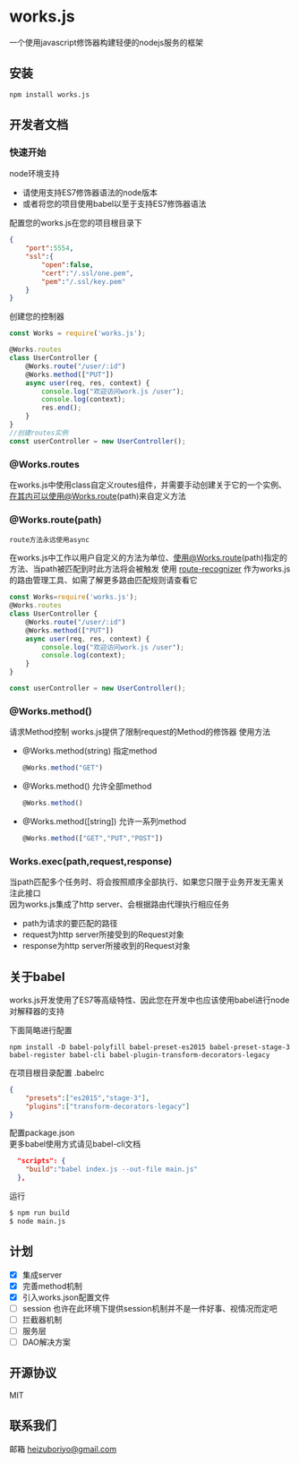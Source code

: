 # works.js

一个使用javascript修饰器构建轻便的nodejs服务的框架

## 安装

```bash
npm install works.js
```

## 开发者文档

### 快速开始

node环境支持

* 请使用支持ES7修饰器语法的node版本
* 或者将您的项目使用babel以至于支持ES7修饰器语法

配置您的works.js在您的项目根目录下

```json
{
    "port":5554,
    "ssl":{
        "open":false,
        "cert":"/.ssl/one.pem",
        "pem":"/.ssl/key.pem"
    }
}
```

创建您的控制器

```js
const Works = require('works.js');

@Works.routes
class UserController {
    @Works.route("/user/:id")
    @Works.method(["PUT"])
    async user(req, res, context) {
        console.log("欢迎访问work.js /user");
        console.log(context);
        res.end();
    }
}
//创建routes实例
const userController = new UserController();
```

### @Works.routes

在works.js中使用class自定义routes组件，并需要手动创建关于它的一个实例、在其内可以使用@Works.route(path)来自定义方法

### @Works.route(path)

`route方法永远使用async`

在works.js中工作以用户自定义的方法为单位、使用@Works.route(path)指定的方法、当path被匹配到时此方法将会被触发
使用 [route-recognizer](https://github.com/tildeio/route-recognizer) 作为works.js的路由管理工具、如需了解更多路由匹配规则请查看它

```js
const Works=require('works.js');
@Works.routes
class UserController {
    @Works.route("/user/:id")
    @Works.method(["PUT"])
    async user(req, res, context) {
        console.log("欢迎访问work.js /user");
        console.log(context);
    }
}

const userController = new UserController();
```

### @Works.method()

请求Method控制
works.js提供了限制request的Method的修饰器
使用方法

* @Works.method(string) 指定method
    ```js
    @Works.method("GET")
    ```
* @Works.method() 允许全部method
    ```js
    @Works.method()
    ```
* @Works.method([string]) 允许一系列method
    ```js
    @Works.method(["GET","PUT","POST"])
    ```

### Works.exec(path,request,response)

当path匹配多个任务时、将会按照顺序全部执行、如果您只限于业务开发无需关注此接口  
因为works.js集成了http server、会根据路由代理执行相应任务

* path为请求的要匹配的路径
* request为http server所接受到的Request对象
* response为http server所接收到的Request对象

## 关于babel

works.js开发使用了ES7等高级特性、因此您在开发中也应该使用babel进行node对解释器的支持

下面简略进行配置

```shell
npm install -D babel-polyfill babel-preset-es2015 babel-preset-stage-3 babel-register babel-cli babel-plugin-transform-decorators-legacy
```

在项目根目录配置 .babelrc

```json
{
    "presets":["es2015","stage-3"],
    "plugins":["transform-decorators-legacy"]
}
```

配置package.json  
更多babel使用方式请见babel-cli文档

```json
  "scripts": {
    "build":"babel index.js --out-file main.js"
  },
```

运行

```bash
$ npm run build
$ node main.js
```


## 计划

* [x] 集成server
* [x] 完善method机制
* [x] 引入works.json配置文件
* [ ] session 也许在此环境下提供session机制并不是一件好事、视情况而定吧
* [ ] 拦截器机制
* [ ] 服务层
* [ ] DAO解决方案

## 开源协议

MIT

## 联系我们

邮箱 heizuboriyo@gmail.com
